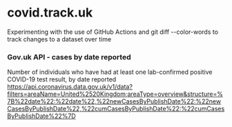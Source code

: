 # covid.track.uk
Experimenting with the use of GitHub Actions and git diff --color-words to track changes to a dataset over time

### Gov.uk API - cases by date reported
Number of individuals who have had at least one lab-confirmed positive COVID-19 test result, by date reported
https://api.coronavirus.data.gov.uk/v1/data?filters=areaName=United%2520Kingdom;areaType=overview&structure=%7B%22date%22:%22date%22,%22newCasesByPublishDate%22:%22newCasesByPublishDate%22,%22cumCasesByPublishDate%22:%22cumCasesByPublishDate%22%7D
